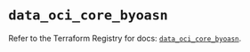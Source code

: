# `data_oci_core_byoasn`

Refer to the Terraform Registry for docs: [`data_oci_core_byoasn`](https://registry.terraform.io/providers/hashicorp/oci/7.19.0/docs/data-sources/core_byoasn).
